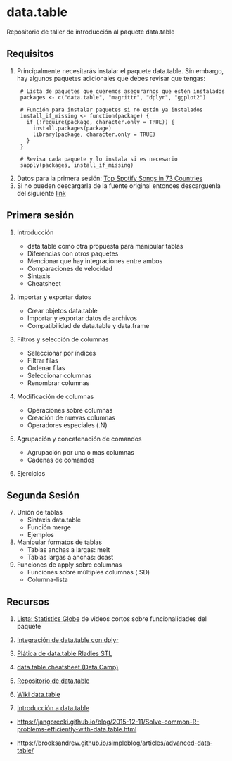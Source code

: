 # data.table
Repositorio de taller de introducción al paquete data.table 

## Requisitos
1. Principalmente necesitarás instalar el paquete data.table. Sin embargo, hay algunos paquetes adicionales que debes revisar que tengas:
   ```
    # Lista de paquetes que queremos asegurarnos que estén instalados
    packages <- c("data.table", "magrittr", "dplyr", "ggplot2")
    
    # Función para instalar paquetes si no están ya instalados
    install_if_missing <- function(package) {
      if (!require(package, character.only = TRUE)) {
        install.packages(package)
        library(package, character.only = TRUE)
      }
    }
    
    # Revisa cada paquete y lo instala si es necesario
    sapply(packages, install_if_missing)
   ```
2. Datos para la primera sesión: [Top Spotify Songs in 73 Countries](https://www.kaggle.com/datasets/asaniczka/top-spotify-songs-in-73-countries-daily-updated/data)
3. Si no pueden descargarla de la fuente original entonces descarguenla del siguiente [link](https://drive.google.com/file/d/1uMM71MMAaV19pxWNlDdchOZbXhcRIQbH/view?usp=sharing)

## Primera sesión 

1. Introducción

    - data.table como otra propuesta para manipular tablas
    - Diferencias con otros paquetes
    - Mencionar que hay integraciones entre ambos
    - Comparaciones de velocidad
    - Sintaxis
    - Cheatsheet 

2. Importar y exportar datos
    - Crear objetos data.table
    - Importar y exportar datos de archivos
    - Compatibilidad de data.table y data.frame

3. Filtros y selección de columnas
    - Seleccionar por índices
    - Filtrar filas
    - Ordenar filas
    - Seleccionar columnas
    - Renombrar columnas

4. Modificación de columnas
    - Operaciones sobre columnas
    - Creación de nuevas columnas
    - Operadores especiales (.N)

5. Agrupación y concatenación de comandos
    - Agrupación por una o mas columnas
    - Cadenas de comandos
    
6. Ejercicios
    
   

## Segunda Sesión 


7. Unión de tablas
    - Sintaxis data.table
    - Función merge 
    - Ejemplos
8. Manipular formatos de tablas
   - Tablas anchas a largas: melt
   - Tablas largas a anchas: dcast
9. Funciones de apply sobre columnas
   - Funciones sobre múltiples columnas (.SD)
   - Columna-lista
   




## Recursos 

1. [Lista: Statistics Globe](https://www.youtube.com/playlist?list=PLu6UwBFCnlEcb47DE-yWPjoEeZp10PDJz) de videos cortos sobre funcionalidades del paquete

2. [Integración de data.table con dplyr](https://www.youtube.com/watch?v=r0ricexnF6A&ab_channel=BusinessScience)

3. [Plática de data.table Rladies STL](https://www.youtube.com/watch?v=8wAv5nCRiUo&ab_channel=RLadiesSTL)

4. [data.table cheatsheet (Data Camp)](https://images.datacamp.com/image/upload/v1653830846/Marketing/Blog/data_table_cheat_sheet.pdf)

5. [Repositorio de data.table](https://github.com/Rdatatable/data.table)

6. [Wiki data.table](https://rdatatable.gitlab.io/data.table/) 

7. [Introducción a data.table](https://bookdown.org/paradinas_iosu/CursoR/data-table.html)

- https://jangorecki.github.io/blog/2015-12-11/Solve-common-R-problems-efficiently-with-data.table.html

- https://brooksandrew.github.io/simpleblog/articles/advanced-data-table/

